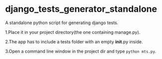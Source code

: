 # django_tests_generator_standalone
A standalone python script for generating django tests.

1.Place it in your project directory(the one containing manage.py).

2.The app has to include a tests folder with an empty __init__.py inside.

3.Open a command line window in the project dir and type ```python mts.py```.
